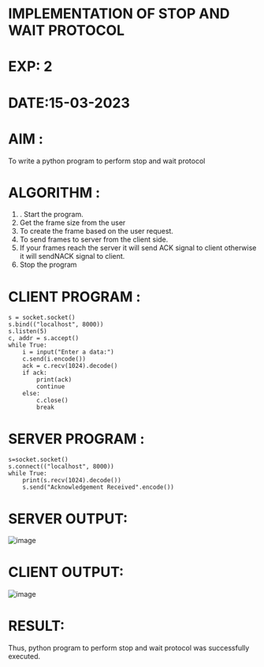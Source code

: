 # IMPLEMENTATION OF STOP AND WAIT PROTOCOL

# EXP: 2

# DATE:15-03-2023

# AIM :
To write a python program to perform stop and wait protocol

# ALGORITHM :
1. . Start the program.
2. Get the frame size from the user
3. To create the frame based on the user request.
4. To send frames to server from the client side.
5. If your frames reach the server it will send ACK signal to client
otherwise it will sendNACK signal to client.
6. Stop the program

# CLIENT PROGRAM :
```import socket
s = socket.socket()
s.bind(("localhost", 8000))
s.listen(5)
c, addr = s.accept()
while True:
    i = input("Enter a data:")
    c.send(i.encode())
    ack = c.recv(1024).decode()
    if ack:
        print(ack)
        continue
    else:
        c.close()
        break
 ```

# SERVER PROGRAM :
```import socket
s=socket.socket()
s.connect(("localhost", 8000))
while True:
    print(s.recv(1024).decode()) 
    s.send("Acknowledgement Received".encode())
```
# SERVER OUTPUT:
![image](https://github.com/SanjithaBolisetti/EX-2/assets/119393633/95aed9a1-8b0c-4945-b6c5-1460abbedf2b)

# CLIENT OUTPUT:
![image](https://github.com/SanjithaBolisetti/EX-2/assets/119393633/70b52a1b-f585-43b2-96a2-8b79a070f586)

# RESULT:
Thus, python program to perform stop and wait protocol was successfully executed.
